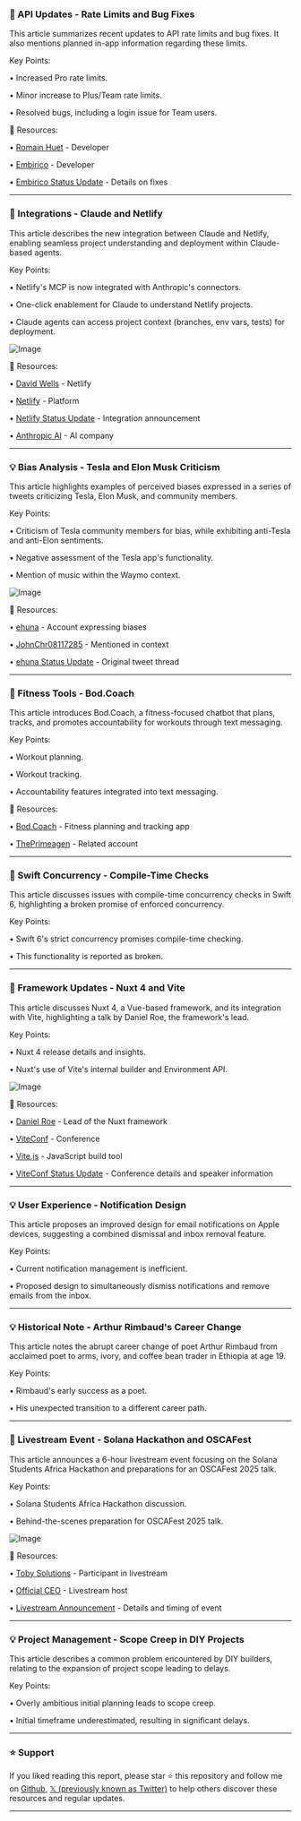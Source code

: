 ### 🤖 API Updates - Rate Limits and Bug Fixes

This article summarizes recent updates to API rate limits and bug fixes.  It also mentions planned in-app information regarding these limits.

Key Points:

• Increased Pro rate limits.


• Minor increase to Plus/Team rate limits.


• Resolved bugs, including a login issue for Team users.


🔗 Resources:

• [Romain Huet](https://x.com/romainhuet) - Developer


• [Embirico](https://x.com/embirico) - Developer


• [Embirico Status Update](https://x.com/embirico/status/1953981033122345342) - Details on fixes


---

### 🚀 Integrations - Claude and Netlify

This article describes the new integration between Claude and Netlify, enabling seamless project understanding and deployment within Claude-based agents.

Key Points:

• Netlify's MCP is now integrated with Anthropic's connectors.


• One-click enablement for Claude to understand Netlify projects.


• Claude agents can access project context (branches, env vars, tests) for deployment.


![Image](https://pbs.twimg.com/media/Gx2UnrBWoAAN6M9?format=jpg&name=small)

🔗 Resources:

• [David Wells](https://x.com/DavidWells) - Netlify


• [Netlify](https://x.com/Netlify) - Platform


• [Netlify Status Update](https://x.com/Netlify/status/1953885753798488413) - Integration announcement


• [Anthropic AI](https://x.com/AnthropicAI) - AI company


---

### 💡 Bias Analysis - Tesla and Elon Musk Criticism

This article highlights examples of perceived biases expressed in a series of tweets criticizing Tesla, Elon Musk, and community members.

Key Points:

• Criticism of Tesla community members for bias, while exhibiting anti-Tesla and anti-Elon sentiments.


• Negative assessment of the Tesla app's functionality.


• Mention of music within the Waymo context.



![Image](https://pbs.twimg.com/tweet_video_thumb/Gx3vcXqbsAEyNHd.jpg)

🔗 Resources:

• [ehuna](https://x.com/ehuna) - Account expressing biases


• [JohnChr08117285](https://x.com/JohnChr08117285) - Mentioned in context


• [ehuna Status Update](https://x.com/ehuna/status/1953981094635958745) - Original tweet thread


---

### 🚀 Fitness Tools - Bod.Coach

This article introduces Bod.Coach, a fitness-focused chatbot that plans, tracks, and promotes accountability for workouts through text messaging.


Key Points:

• Workout planning.


• Workout tracking.


• Accountability features integrated into text messaging.


🔗 Resources:

• [Bod.Coach](https://bod.coach) - Fitness planning and tracking app


• [ThePrimeagen](https://x.com/ThePrimeagen) - Related account


---

### 🤖 Swift Concurrency - Compile-Time Checks

This article discusses issues with compile-time concurrency checks in Swift 6, highlighting a broken promise of enforced concurrency.

Key Points:

• Swift 6's strict concurrency promises compile-time checking.


• This functionality is reported as broken.



---

### 🤖 Framework Updates - Nuxt 4 and Vite

This article discusses Nuxt 4, a Vue-based framework, and its integration with Vite, highlighting a talk by Daniel Roe, the framework's lead.


Key Points:

• Nuxt 4 release details and insights.


• Nuxt's use of Vite's internal builder and Environment API.



![Image](https://pbs.twimg.com/media/Gx17yjuXUAEEgbg?format=jpg&name=small)

🔗 Resources:

• [Daniel Roe](https://x.com/nuxt_js) - Lead of the Nuxt framework


• [ViteConf](https://x.com/ViteConf) - Conference


• [Vite.js](https://x.com/vite_js) -  JavaScript build tool


• [ViteConf Status Update](https://x.com/ViteConf/status/1953853925272015228) - Conference details and speaker information


---

### 💡 User Experience - Notification Design

This article proposes an improved design for email notifications on Apple devices, suggesting a combined dismissal and inbox removal feature.

Key Points:

•  Current notification management is inefficient.


• Proposed design to simultaneously dismiss notifications and remove emails from the inbox.



---

### 💡  Historical Note - Arthur Rimbaud's Career Change

This article notes the abrupt career change of poet Arthur Rimbaud from acclaimed poet to arms, ivory, and coffee bean trader in Ethiopia at age 19.


Key Points:


• Rimbaud's early success as a poet.


• His unexpected transition to a different career path.



---

### 🚀 Livestream Event - Solana Hackathon and OSCAFest

This article announces a 6-hour livestream event focusing on the Solana Students Africa Hackathon and preparations for an OSCAFest 2025 talk.


Key Points:

• Solana Students Africa Hackathon discussion.


• Behind-the-scenes preparation for OSCAFest 2025 talk.



![Image](https://pbs.twimg.com/media/Gx2_ws-WkAAmhpD?format=jpg&name=small)

🔗 Resources:

• [Toby Solutions](https://x.com/toby_solutions) - Participant in livestream


• [Official CEO](https://x.com/official__ceo) - Livestream host


• [Livestream Announcement](https://x.com/official__ceo/status/1953928665202344259) - Details and timing of event


---

### 💡 Project Management - Scope Creep in DIY Projects

This article describes a common problem encountered by DIY builders, relating to the expansion of project scope leading to delays.

Key Points:

•  Overly ambitious initial planning leads to scope creep.


•  Initial timeframe underestimated, resulting in significant delays.


---

### ⭐️ Support

If you liked reading this report, please star ⭐️ this repository and follow me on [Github](https://github.com/Drix10), [𝕏 (previously known as Twitter)](https://x.com/DRIX_10_) to help others discover these resources and regular updates.

---
